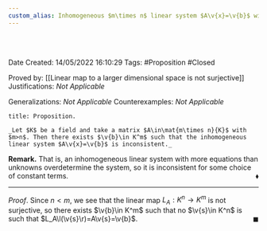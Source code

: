 ```yaml
---
custom_alias: Inhomogeneous $m\times n$ linear system $A\v{x}=\v{b}$ with $m>n$ is inconsistent for some $\v{b}\in K^m$
---
```


<br />
<br />

Date Created: 14/05/2022 16:10:29
Tags: #Proposition #Closed

Proved by: [[Linear map to a larger dimensional space is not surjective]]
Justifications: _Not Applicable_

Generalizations: _Not Applicable_
Counterexamples: _Not Applicable_

``` ad-Proposition
title: Proposition.

_Let $K$ be a field and take a matrix $A\in\mat{m\times n}{K}$ with $m>n$. Then there exists $\v{b}\in K^m$ such that the inhomogeneous linear system $A\v{x}=\v{b}$ is inconsistent._

```

**Remark.** That is, an inhomogeneous linear system with more equations than unknowns overdetermine the system, so it is inconsistent for some choice of constant terms.<span style="float:right;">$\blacklozenge$</span>

---

_Proof_. Since $n<m$, we see that the linear map $L_A:K^n\to K^m$ is not surjective, so there exists $\v{b}\in K^m$ such that no $\v{s}\in K^n$ is such that $L_A\l(\v{s}\r)=A\v{s}=\v{b}$.<span style="float:right;">$\blacksquare$</span>
